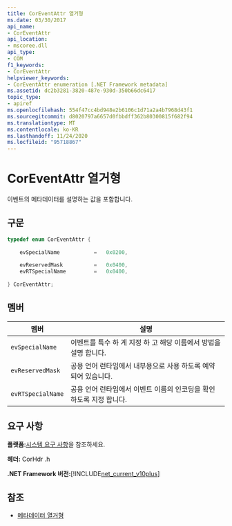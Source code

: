 ```yaml
---
title: CorEventAttr 열거형
ms.date: 03/30/2017
api_name:
- CorEventAttr
api_location:
- mscoree.dll
api_type:
- COM
f1_keywords:
- CorEventAttr
helpviewer_keywords:
- CorEventAttr enumeration [.NET Framework metadata]
ms.assetid: dc2b3281-3820-487e-930d-350b66dc6417
topic_type:
- apiref
ms.openlocfilehash: 554f47cc4bd948e2b6106c1d71a2a4b7968d43f1
ms.sourcegitcommit: d8020797a6657d0fbbdff362b80300815f682f94
ms.translationtype: MT
ms.contentlocale: ko-KR
ms.lasthandoff: 11/24/2020
ms.locfileid: "95718867"
---
```

# <a name="coreventattr-enumeration"></a>CorEventAttr 열거형

이벤트의 메타데이터를 설명하는 값을 포함합니다.  
  
## <a name="syntax"></a>구문  
  
```cpp  
typedef enum CorEventAttr {  
  
    evSpecialName           =   0x0200,  
  
    evReservedMask          =   0x0400,  
    evRTSpecialName         =   0x0400,  
  
} CorEventAttr;  
```  
  
## <a name="members"></a>멤버  
  
|멤버|설명|  
|------------|-----------------|  
|`evSpecialName`|이벤트를 특수 하 게 지정 하 고 해당 이름에서 방법을 설명 합니다.|  
|`evReservedMask`|공용 언어 런타임에서 내부용으로 사용 하도록 예약 되어 있습니다.|  
|`evRTSpecialName`|공용 언어 런타임에서 이벤트 이름의 인코딩을 확인 하도록 지정 합니다.|  
  
## <a name="requirements"></a>요구 사항  

 **플랫폼:**[시스템 요구 사항](../../get-started/system-requirements.md)을 참조하세요.  
  
 **헤더:** CorHdr .h  
  
 **.NET Framework 버전:**[!INCLUDE[net_current_v10plus](../../../../includes/net-current-v10plus-md.md)]  
  
## <a name="see-also"></a>참조

- [메타데이터 열거형](metadata-enumerations.md)
